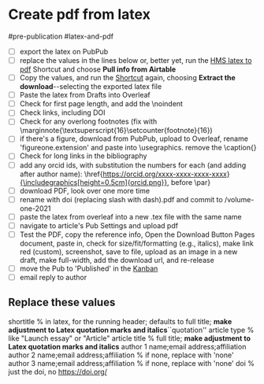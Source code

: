 # Create pdf from latex

#pre-publication #latex-and-pdf

- [ ] export the latex on PubPub
- [ ] replace the values in the lines below or, better yet, run the [HMS latex to pdf](shortcuts://run-shortcut?name=HMS%20latex%20to%20pdf) Shortcut and choose **Pull info from Airtable**
- [ ] Copy the values, and run the [Shortcut](shortcuts://run-shortcut?name=HMS%20latex%20to%20pdf) again, choosing **Extract the download**--selecting the exported latex file
- [ ] Paste the latex from Drafts into Overleaf
- [ ] Check for first page length, and add the \noindent
- [ ] Check links, including DOI
- [ ] Check for any overlong footnotes (fix with \marginnote{\textsuperscript{16}\setcounter{footnote}{16})
- [ ] if there's a figure, download from PubPub, upload to Overleaf, rename 'figureone.extension' and paste into \usegraphics. remove the \caption{}
- [ ] Check for long links in the bibliography
- [ ] add any orcid ids, with substitution the numbers for each (and adding after author name): \href{https://orcid.org/xxxx-xxxx-xxxx-xxxx}{\includegraphics[height=0.5cm]{orcid.png}}, before \par}
- [ ] download PDF, look over one more time
- [ ] rename with doi (replacing slash with dash).pdf and commit to /volume-one-2021
- [ ] paste the latex from overleaf into a new .tex file with the same name
- [ ] navigate to article's Pub Settings and upload pdf
- [ ] Test the PDF, copy the reference info, Open the Download Button Pages document, paste in, check for size/fit/formatting (e.g., italics), make link red (custom), screenshot, save to file, upload as an image in a new draft, make full-width, add the download url, and re-release
- [ ] move the Pub to 'Published' in the [Kanban](x-icabmobile://x-callback-url/open?url=https://airtable.com/appXhmKzo4WMgQJnn/tblkbjPK1lfVmbzhY/viwXhseji8rljOBvU?blocks=hide)
- [ ] email reply to author

## Replace these values

shortitle % in latex, for the running header; defaults to full title; **make adjustment to Latex quotation marks and italics**``quotation''
article type % like "Launch essay" or "Article"
article title % full title; **make adjustment to Latex quotation marks and italics**
author 1 name;email address;affiliation
author 2 name;email address;affiliation % if none, replace with 'none'
author 3 name;email address;affiliation % if none, replace with 'none'
doi % just the doi, no https://doi.org/
